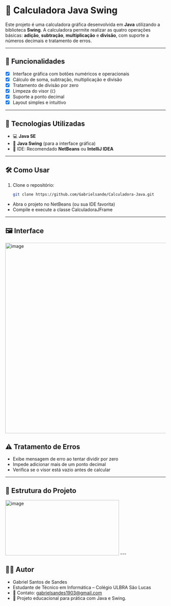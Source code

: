 # 🧮 Calculadora Java Swing

Este projeto é uma calculadora gráfica desenvolvida em **Java** utilizando a biblioteca **Swing**. A calculadora permite realizar as quatro operações básicas: **adição**, **subtração**, **multiplicação** e **divisão**, com suporte a números decimais e tratamento de erros.

---

## 📌 Funcionalidades

- [x] Interface gráfica com botões numéricos e operacionais  
- [x] Cálculo de soma, subtração, multiplicação e divisão  
- [x] Tratamento de divisão por zero  
- [x] Limpeza do visor (`C`)  
- [x] Suporte a ponto decimal  
- [x] Layout simples e intuitivo  

---

## 🎯 Tecnologias Utilizadas

- 💻 **Java SE**  
- 🧱 **Java Swing** (para a interface gráfica)  
- 🧰 IDE: Recomendado **NetBeans** ou **IntelliJ IDEA**

---

## 🛠️ Como Usar

1. Clone o repositório:
   ```bash
   git clone https://github.com/Gabrielsande/Calculadora-Java.git
 - Abra o projeto no NetBeans (ou sua IDE favorita)
 - Compile e execute a classe CalculadoraJFrame

---

## 🖼️ Interface
<img width="531" height="599" alt="image" src="https://github.com/user-attachments/assets/8fd1734a-2ff4-4b99-aaa6-d4d20ea7f23d" />

## ⚠️ Tratamento de Erros
 - Exibe mensagem de erro ao tentar dividir por zero
 - Impede adicionar mais de um ponto decimal
 - Verifica se o visor está vazio antes de calcular

---

## 📁 Estrutura do Projeto
<img width="357" height="174" alt="image" src="https://github.com/user-attachments/assets/f5209a7a-e8e8-4eeb-94c5-56e28f00d3f7" />
---

## 👨‍💻 Autor

 - Gabriel Santos de Sandes
 - Estudante de Técnico em Informática – Colégio ULBRA São Lucas
 - 📧 Contato: gabrielsandes1903@gmail.com
 - 📘 Projeto educacional para prática com Java e Swing.
